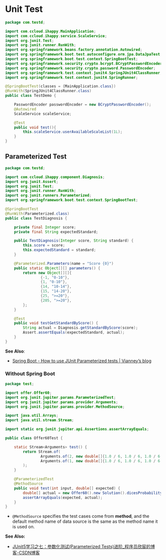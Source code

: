 # Unit Test

```java
package com.testd;

import com.ccloud.ihappy.MainApplication;
import com.ccloud.ihappy.service.ScaleService;
import org.junit.Test;
import org.junit.runner.RunWith;
import org.springframework.beans.factory.annotation.Autowired;
import org.springframework.boot.test.autoconfigure.orm.jpa.DataJpaTest;
import org.springframework.boot.test.context.SpringBootTest;
import org.springframework.security.crypto.bcrypt.BCryptPasswordEncoder;
import org.springframework.security.crypto.password.PasswordEncoder;
import org.springframework.test.context.junit4.SpringJUnit4ClassRunner;
import org.springframework.test.context.junit4.SpringRunner;

@SpringBootTest(classes = {MainApplication.class})
@RunWith(SpringJUnit4ClassRunner.class)
public class TestDemo {

    PasswordEncoder passwordEncoder = new BCryptPasswordEncoder();
    @Autowired
    ScaleService scaleService;

    @Test
    public void test(){
        this.scaleService.userAvailableScaleList(1L);
    }
}

```

## Parameterized Test

```java
package com.testd;

import com.ccloud.ihappy.component.Diagnosis;
import org.junit.Assert;
import org.junit.Test;
import org.junit.runner.RunWith;
import org.junit.runners.Parameterized;
import org.springframework.boot.test.context.SpringBootTest;

@SpringBootTest
@RunWith(Parameterized.class)
public class TestDiagnosis {

    private final Integer score;
    private final String expectedStandard;

    public TestDiagnosis(Integer score, String standard) {
        this.score = score;
        this.expectedStandard = standard;
    }

    @Parameterized.Parameters(name = "Score {0}")
    public static Object[][] parameters() {
        return new Object[][]{
                {-1, "0-10"},
                {1, "0-10"},
                {14, "10-14"},
                {15, "14-20"},
                {25, ">=20"},
                {205, ">=20"},
        };
    }

    @Test
    public void testGetStandardByScore() {
        String actual = Diagnosis.getStandardByScore(score);
        Assert.assertEquals(expectedStandard, actual);
    }
}
```

**See Also**:

- [Spring Boot - How to use JUnit Parameterized tests | Vianney’s blog](https://vianneyfaivre.com/tech/spring-boot-junit-parameterized-tests)

### Without Spring Boot

```java
package test;

import offer.Offer60;
import org.junit.jupiter.params.ParameterizedTest;
import org.junit.jupiter.params.provider.Arguments;
import org.junit.jupiter.params.provider.MethodSource;

import java.util.Arrays;
import java.util.stream.Stream;

import static org.junit.jupiter.api.Assertions.assertArrayEquals;

public class Offer60Test {

    static Stream<Arguments> test() {
        return Stream.of(
                Arguments.of(2, new double[]{1.0 / 6, 1.0 / 6, 1.0 / 6, 1.0 / 6, 1.0 / 6, 1.0 / 6}),
                Arguments.of(1, new double[]{1.0 / 6, 1.0 / 6, 1.0 / 6, 1.0 / 6, 1.0 / 6, 1.0 / 6})
        );
    }

    @ParameterizedTest
    @MethodSource
    public void test(int input, double[] expected) {
        double[] actual = new Offer60().new Solution().dicesProbability(input);
        assertArrayEquals(expected, actual);
    }
}
```

- `@MethodSource` specifies the test cases come from **method**, and the default method name of data source is the same as the method name it is used on.

**See Also:**

- [JUnit5学习之七：参数化测试(Parameterized Tests)进阶_程序员欣宸的博客-CSDN博客](https://xinchen.blog.csdn.net/article/details/108942301)
